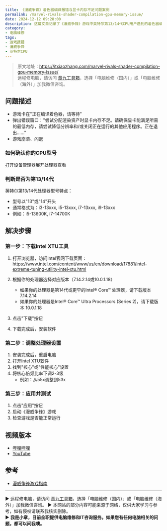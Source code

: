 ```yaml
---
title: 《漫威争锋》着色器编译报错与显卡内存不足问题案例
permalink: /marvel-rivals-shader-compilation-gpu-memory-issue/
date: 2024-12-12 09:28:00
description: 这篇文章记录了《漫威争锋》游戏中英特尔第13/14代CPU用户遇到的着色器编译错误和显存不足问题的一个成功解决案例。
category:
- 电脑维修
tags:
- 游戏报错
- 漫威争锋
- 英特尔CPU
---
```


> 原文地址：<https://itxiaozhang.com/marvel-rivals-shader-compilation-gpu-memory-issue/>  
> 远程修电脑，请访问 [章九工具箱](https://zhang9.com/)，选择「电脑维修（国内）」或「电脑维修（海外）」加我微信咨询。 

## 问题描述

- 游戏卡在"正在编译着色器，请等待"
- 弹出错误窗口："尝试分配渲染资产时显卡内存不足。请确保显卡能满足所需的最低内存，请尝试降低分辨率和/或关闭正在运行的其他应用程序。正在退出……"
- 游戏崩溃、闪退

### 如何确认你的CPU型号

打开设备管理器展开处理器查看

### 判断是否为第13/14代

英特尔第13/14代处理器型号特点：

- 型号以"13"或"14"开头
- 通常格式为：i3-13xxx, i5-13xxx, i7-13xxx, i9-13xxx
- 例如：i5-13600K, i7-14700K

## 解决步骤

### 第一步：下载Intel XTU工具

1. 打开浏览器，访问Intel官网下载页面：
   <https://www.intel.com/content/www/us/en/download/17881/intel-extreme-tuning-utility-intel-xtu.html>

2. 根据你的处理器选择对应版本（7.14.2.14或10.0.1.18）
   - 如果你的处理器是第14代或更早的Intel® Core™ 处理器，请下载版本 7.14.2.14
   - 如果你的处理器是Intel® Core™ Ultra Processors (Series 2)，请下载版本 10.0.1.18
3. 点击"下载"按钮
4. 下载完成后，安装软件

### 第二步：调整处理器设置

1. 安装完成后，重启电脑
2. 打开Intel XTU软件
3. 找到"核心"或"性能核心"设置
4. 将核心倍频比率下调2-3级
   - 例如：从55x调整到53x

### 第三步：应用并测试

1. 点击"应用"按钮
2. 启动《漫威争锋》游戏
3. 检查游戏是否能正常运行

## 视频版本

- [哔哩哔哩](https://www.bilibili.com/video/BV12pq8YFE9Q)
- [YouTube](https://youtu.be/bHxB_unmiWY)

## 参考

- [漫威争锋游戏指南](https://marvelrivals.163.com/guide/)

---
▶ 远程修电脑，请访问 [章九工具箱](https://zhang9.com/)，选择「电脑维修（国内）」或「电脑维修（海外）」加我微信咨询。 
▶ 本网站的部分内容可能来源于网络，仅供大家学习与参考，如有侵权请联系我核实删除。  
▶ **我是小章，目前全职提供电脑维修和IT咨询服务。如果您有任何电脑相关的问题，都可以问我噢。**  
